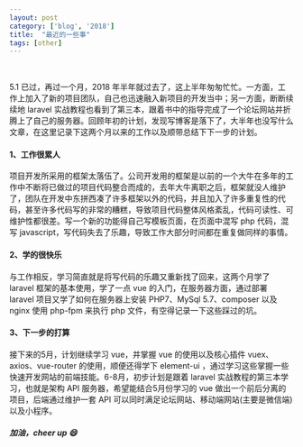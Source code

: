 ```yaml
---
layout: post
category: ['blog', '2018']
title:  "最近的一些事"
tags: [other]
---
```

<br>

5.1 已过，再过一个月，2018 年半年就过去了，这上半年匆匆忙忙。一方面，工作上加入了新的项目团队，自己也迅速融入新项目的开发当中；另一方面，断断续续地 laravel 实战教程也看到了第三本，跟着书中的指导完成了一个论坛网站并折腾上了自己的服务器。回顾年初的计划，发现写博客是落下了，大半年也没写什么文章，在这里记录下这两个月以来的工作以及顺带总结下下一步的计划。<br>
<!-- more -->

#### 1、工作很累人

项目开发所采用的框架太落伍了。公司开发用的框架是以前的一个大牛在多年的工作中不断将已做过的项目代码整合而成的，去年大牛离职之后，框架就没人维护了，团队在开发中东拼西凑了许多框架以外的代码，并且加入了许多重复性的代码，甚至许多代码写的非常的糟糕，导致项目代码整体风格紊乱，代码可读性、可维护性都很差。写一个新的功能得自己写模板页面，在页面中混写 php 代码，混写 javascript，写代码失去了乐趣，导致工作大部分时间都在重复做同样的事情。

#### 2、学的很快乐

与工作相反，学习简直就是将写代码的乐趣又重新找了回来，这两个月学了 laravel 框架的基本使用，学了一点 vue 的入门，在服务器方面，通过部署 laravel 项目又学了如何在服务器上安装 PHP7、MySql 5.7、composer 以及 nginx 使用 php-fpm 来执行 php 文件，有空得记录一下这些踩过的坑。

#### 3、下一步的打算

接下来的5月，计划继续学习 vue，并掌握 vue 的使用以及核心插件 vuex、axios、vue-router 的使用，顺便还得学下 element-ui ，通过学习这些掌握一些快速开发网站的前端技能。6-8月，初步计划是跟着 laravel 实战教程的第三本学习，也就是架构 API 服务器，希望能结合5月份学习的 vue 做出一个前后分离的项目，后端通过维护一套 API 可以同时满足论坛网站、移动端网站(主要是微信端)以及小程序。<br>

##### 加油，cheer up 😄
